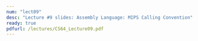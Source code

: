 ```yaml
---
num: "lect09"
desc: "Lecture #9 slides: Assembly Language: MIPS Calling Convention"
ready: true
pdfurl: /lectures/CS64_Lecture09.pdf
---
```



